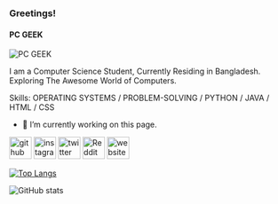 ### Greetings!
#### PC GEEK
![PC GEEK](https://scontent.fdac15-1.fna.fbcdn.net/v/t39.30808-1/476230991_2130612360729045_4200095291465183874_n.jpg?stp=c420.0.1208.1208a_dst-jpg_s200x200_tt6&_nc_cat=101&ccb=1-7&_nc_sid=e99d92&_nc_eui2=AeHu8-rGEhT5lExN4rF9fTPRoFOTMrK9Z7ygU5Mysr1nvEIQDiqOnzmw0puN20dWolWmk9vqOVgq8nOnWxCKPEdI&_nc_ohc=NQohy49hlyUQ7kNvwEHFlO2&_nc_oc=Adnypek-_vcyjEtJDWmtw6raFV7tvBJADWEybL-PpAbxdOX0i_eMLakLmsuuJWAx728&_nc_zt=24&_nc_ht=scontent.fdac15-1.fna&_nc_gid=jeprwwC-9Q-UbNGsQhE6ig&oh=00_AfbLt0fmEZl3OWqy9LkEHL8h2-mYj--wHpmpwJEaIQNtgg&oe=68D21B6E)

I am a Computer Science Student, Currently Residing in Bangladesh. Exploring The Awesome World of Computers.

Skills: OPERATING SYSTEMS / PROBLEM-SOLVING / PYTHON / JAVA / HTML / CSS

- 🔭 I’m currently working on this page. 


[<img src='https://cdn.jsdelivr.net/npm/simple-icons@3.0.1/icons/github.svg' alt='github' height='40'>](https://github.com/livinwamer)  [<img src='https://cdn.jsdelivr.net/npm/simple-icons@3.0.1/icons/instagram.svg' alt='instagram' height='40'>](https://www.instagram.com/livinwamer/)  [<img src='https://cdn.jsdelivr.net/npm/simple-icons@3.0.1/icons/twitter.svg' alt='twitter' height='40'>](https://twitter.com/livinwamer)  [<img src='https://cdn.jsdelivr.net/npm/simple-icons@3.0.1/icons/reddit.svg' alt='Reddit' height='40'>](https://www.reddit.com/user/chocostoic)  [<img src='https://cdn.jsdelivr.net/npm/simple-icons@3.0.1/icons/icloud.svg' alt='website' height='40'>](bio.link/livinwamer)  

[![Top Langs](https://github-readme-stats.vercel.app/api/top-langs/?username=livinwamer)](https://github.com/anuraghazra/github-readme-stats)

![GitHub stats](https://github-readme-stats.vercel.app/api?username=livinwamer&show_icons=true)  

